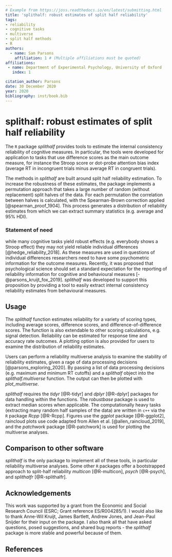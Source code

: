 ```yaml
---
# Example from https://joss.readthedocs.io/en/latest/submitting.html
title: 'splithalf: robust estimates of split half reliability'
tags:
- reliability
- cognitive tasks
- multiverse
- split half methods
- R
authors:
  - name: Sam Parsons
    affiliation: 1 # (Multiple affiliations must be quoted)
affiliations:
 - name: Department of Experimental Psychology, University of Oxford
   index: 1

citation_author: Parsons
date: 30 December 2020
year: 2020
bibliography: inst/book.bib
---
```


# splithalf: robust estimates of split half reliability

The `R` package *splithalf* provides tools to estimate the internal consistency reliability of cognitive measures. In particular, the tools were developed for application to tasks that use difference scores as the main outcome measure, for instance the Stroop score or dot-probe attention bias index (average RT in incongruent trials minus average RT in congruent trials). 

The methods in *splithalf* are built around split half reliability estimation. To increase the robustness of these estimates, the package implements a permutation approach that takes a large number of random (without replacement) split halves of the data. For each permutation the correlation between halves is calculated, with the Spearman-Brown correction applied [@spearman_proof_1904]. This process generates a distribution of reliability estimates from which we can extract summary statistics (e.g. average and 95% HDI).

### Statement of need

while many cognitive tasks yield robust effects (e.g. everybody shows a Stroop effect) they may not yield reliable individual differences [@hedge_reliability_2018]. As these measures are used in questions of individual differences researchers need to have some psychometric information for the outcome measures. Recently, it was proposed that psychological science should set a standard expectation for the reporting of reliability information for cognitive and behavioural measures [-@parsons_kruijt_fox_2019]. *splithalf* was developed to support this proposition by providing a tool to easily extract internal consistency reliability estimates from behavioural measures. 

## Usage

The _splithalf_ function estimates reliability for a variety of scoring types, including average scores, difference scores, and difference-of-difference scores. The function is also extendable to other scoring calculations, e.g. signal detection. Reliability can be estimated for response time and accuracy rate outcomes. A plotting option is also provided for users to examine the distribution of reliability estimates. 

Users can perform a reliability multiverse analysis to examine the stability of reliability estimates, given a rage of data processing decisions [@parsons_exploring_2020]. By passing a list of data processing decisions (e.g. maximum and minimum RT cutoffs) and a _splithalf_ object into the _splithalf.multiverse_ function. The output can then be plotted with _plot_multiverse_. 


*splithalf* requires the *tidyr* [@R-tidyr] and *dplyr* [@R-dplyr] packages for data handling within the functions. The *robustbase* package is used to extract median scores when applicable. The computationally heavy tasks (extracting many random half samples of the data) are written in `c++` via the `R` package *Rcpp* [@R-Rcpp]. Figures use the *ggplot* package [@R-ggplot2], raincloud plots use code adapted from Allen et al. [@allen_raincloud_2019], and the *patchwork* package [@R-patchwork] is used for plotting the multiverse analyses. 


## Comparison to other software

*splithalf* is the only package to implement all of these tools, in particular reliability multiverse analyses. Some other `R` packages offer a bootstrapped approach to split-half reliability *multicon* [@R-multicon], *psych* [@R-psych], and *splithalfr* [@R-splithalfr].


## Acknowledgements

This work was supported by a grant from the Economic and Social Research Council (ESRC; Grant reference ES/R004285/1). I would also like to thank Anne-Wil Kruijt, James Bartlett, Andrew Jones, and Jean-Paul Snijder for their input on the package. I also thank all that have asked questions, posed suggestions, and shared bug reports - the *splithalf* package is more stable and powerful because of them. 

## References
